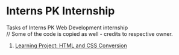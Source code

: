 # Interns PK Internship
Tasks of Interns PK Web Development internship \
// Some of the code is copied as well - credits to respective owner.

1. [Learning Project: HTML and CSS Conversion](https://jsfiddle.net/Nouman_0x45/34t5wf2r/)
